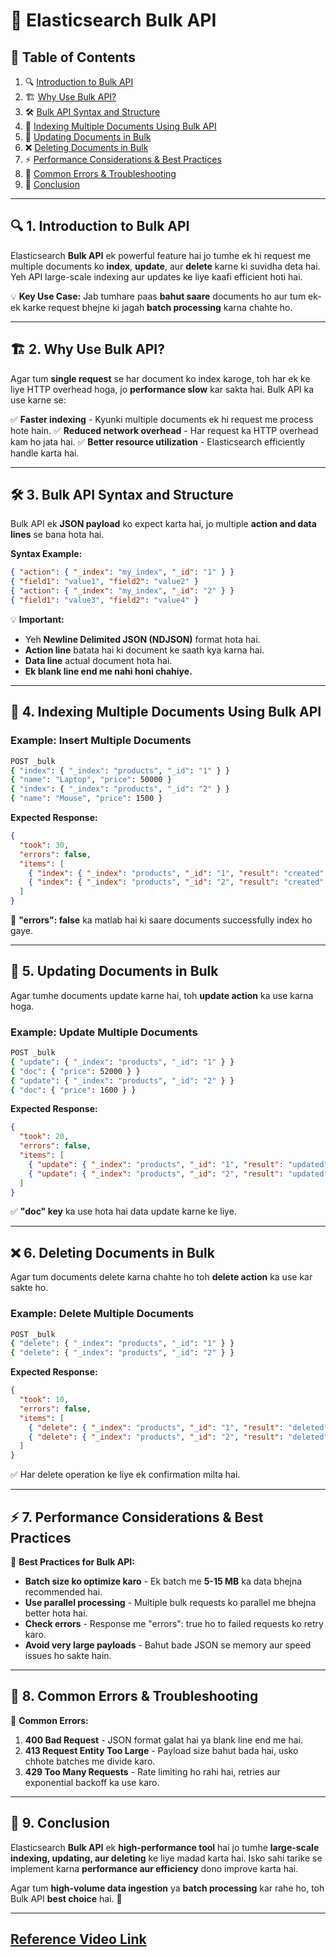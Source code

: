 # 📌 Elasticsearch Bulk API

## 📖 Table of Contents  
1. 🔍 [Introduction to Bulk API](#1)  
2. 🏗 [Why Use Bulk API?](#2)  
3. 🛠 [Bulk API Syntax and Structure](#3)  
4. 📜 [Indexing Multiple Documents Using Bulk API](#4)  
5. 📝 [Updating Documents in Bulk](#5)  
6. ❌ [Deleting Documents in Bulk](#6)  
7. ⚡ [Performance Considerations & Best Practices](#7)  
8. 🛑 [Common Errors & Troubleshooting](#8)  
9. 🎯 [Conclusion](#9)  

---

## 🔍 1. Introduction to Bulk API <a id="1"></a>
Elasticsearch **Bulk API** ek powerful feature hai jo tumhe ek hi request me multiple documents ko **index**, **update**, aur **delete** karne ki suvidha deta hai. Yeh API large-scale indexing aur updates ke liye kaafi efficient hoti hai.

💡 **Key Use Case:** Jab tumhare paas **bahut saare** documents ho aur tum ek-ek karke request bhejne ki jagah **batch processing** karna chahte ho.

---

## 🏗 2. Why Use Bulk API? <a id="2"></a>
Agar tum **single request** se har document ko index karoge, toh har ek ke liye HTTP overhead hoga, jo **performance slow** kar sakta hai. Bulk API ka use karne se:

✅ **Faster indexing** - Kyunki multiple documents ek hi request me process hote hain.
✅ **Reduced network overhead** - Har request ka HTTP overhead kam ho jata hai.
✅ **Better resource utilization** - Elasticsearch efficiently handle karta hai.

---

## 🛠 3. Bulk API Syntax and Structure <a id="3"></a>
Bulk API ek **JSON payload** ko expect karta hai, jo multiple **action and data lines** se bana hota hai.

**Syntax Example:**
```json
{ "action": { "_index": "my_index", "_id": "1" } }
{ "field1": "value1", "field2": "value2" }
{ "action": { "_index": "my_index", "_id": "2" } }
{ "field1": "value3", "field2": "value4" }
```

💡 **Important:**
- Yeh **Newline Delimited JSON (NDJSON)** format hota hai.
- **Action line** batata hai ki document ke saath kya karna hai.
- **Data line** actual document hota hai.
- **Ek blank line end me nahi honi chahiye.**

---

## 📜 4. Indexing Multiple Documents Using Bulk API <a id="4"></a>

### **Example: Insert Multiple Documents**
```sh
POST _bulk
{ "index": { "_index": "products", "_id": "1" } }
{ "name": "Laptop", "price": 50000 }
{ "index": { "_index": "products", "_id": "2" } }
{ "name": "Mouse", "price": 1500 }
```

**Expected Response:**
```json
{
  "took": 30,
  "errors": false,
  "items": [
    { "index": { "_index": "products", "_id": "1", "result": "created" } },
    { "index": { "_index": "products", "_id": "2", "result": "created" } }
  ]
}
```

🔹 **"errors": false** ka matlab hai ki saare documents successfully index ho gaye.

---

## 📝 5. Updating Documents in Bulk <a id="5"></a>

Agar tumhe documents update karne hai, toh **update action** ka use karna hoga.

### **Example: Update Multiple Documents**
```sh
POST _bulk
{ "update": { "_index": "products", "_id": "1" } }
{ "doc": { "price": 52000 } }
{ "update": { "_index": "products", "_id": "2" } }
{ "doc": { "price": 1600 } }
```

**Expected Response:**
```json
{
  "took": 20,
  "errors": false,
  "items": [
    { "update": { "_index": "products", "_id": "1", "result": "updated" } },
    { "update": { "_index": "products", "_id": "2", "result": "updated" } }
  ]
}
```

✅ **"doc" key** ka use hota hai data update karne ke liye.

---

## ❌ 6. Deleting Documents in Bulk <a id="6"></a>
Agar tum documents delete karna chahte ho toh **delete action** ka use kar sakte ho.

### **Example: Delete Multiple Documents**
```sh
POST _bulk
{ "delete": { "_index": "products", "_id": "1" } }
{ "delete": { "_index": "products", "_id": "2" } }
```

**Expected Response:**
```json
{
  "took": 10,
  "errors": false,
  "items": [
    { "delete": { "_index": "products", "_id": "1", "result": "deleted" } },
    { "delete": { "_index": "products", "_id": "2", "result": "deleted" } }
  ]
}
```

✅ Har delete operation ke liye ek confirmation milta hai.

---

## ⚡ 7. Performance Considerations & Best Practices <a id="7"></a>

🚀 **Best Practices for Bulk API:**
- **Batch size ko optimize karo** - Ek batch me **5-15 MB** ka data bhejna recommended hai.
- **Use parallel processing** - Multiple bulk requests ko parallel me bhejna better hota hai.
- **Check errors** - Response me "errors": true ho to failed requests ko retry karo.
- **Avoid very large payloads** - Bahut bade JSON se memory aur speed issues ho sakte hain.

---

## 🛑 8. Common Errors & Troubleshooting <a id="8"></a>

🚨 **Common Errors:**
1. **400 Bad Request** - JSON format galat hai ya blank line end me hai.
2. **413 Request Entity Too Large** - Payload size bahut bada hai, usko chhote batches me divide karo.
3. **429 Too Many Requests** - Rate limiting ho rahi hai, retries aur exponential backoff ka use karo.

---

## 🎯 9. Conclusion <a id="9"></a>
Elasticsearch **Bulk API** ek **high-performance tool** hai jo tumhe **large-scale indexing, updating, aur deleting** ke liye madad karta hai. Isko sahi tarike se implement karna **performance aur efficiency** dono improve karta hai.

Agar tum **high-volume data ingestion** ya **batch processing** kar rahe ho, toh Bulk API **best choice** hai. 🚀

---
[Reference Video Link](https://youtu.be/SKY_oYz6628?si=HjIM4-e6rIQFI0Dy)
---
